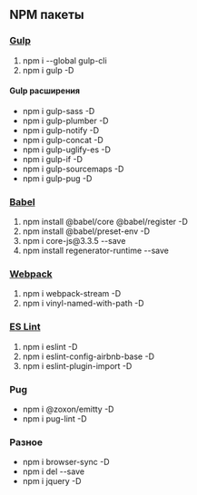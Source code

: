 <h2>NPM  пакеты</h2>

<h3><a href="https://gulpjs.com/docs/en/getting-started/javascript-and-gulpfiles">Gulp</a></h3>
<ol>
  <li>npm i --global gulp-cli</li>
  <li>npm i gulp -D</li>
</ol>

<h4>Gulp расширения</h4>
<ul>
  <li>npm i gulp-sass -D</li>
  <li>npm i gulp-plumber -D</li>
  <li>npm i gulp-notify -D</li>
  <li>npm i gulp-concat -D</li>
  <li>npm i gulp-uglify-es -D</li>
  <li>npm i gulp-if -D</li>
  <li>npm i gulp-sourcemaps -D</li>
  <li>npm i gulp-pug -D</li>
</ul>

<h3><a href="https://babeljs.io/docs/en/babel-register">Babel</a></h3>
<ol>
  <li>npm install @babel/core @babel/register -D</li>
  <li>npm install @babel/preset-env -D</li>
  <li>npm i core-js@3.3.5 --save</li>
  <li>npm install regenerator-runtime --save</li>
</ol>

<h3><a href="https://webpack.js.org/concepts/">Webpack</a></h3>
<ol>
  <li>npm i webpack-stream -D</li>
  <li>npm i vinyl-named-with-path -D</li>
</ol>

<h3><a href="https://eslint.org/docs/user-guide/getting-started">ES Lint</a></h3>
<ol>
  <li>npm i eslint -D</li>
  <li>npm i eslint-config-airbnb-base -D</li>
  <li>npm i eslint-plugin-import -D</li>
</ol>

<h3>Pug</h3>
<ul>
  <li>npm i @zoxon/emitty -D</li>
  <li>npm i pug-lint -D</li>
</ul>

<h3>Разное</h3>
<ul>
  <li>npm i browser-sync -D</li>
  <li>npm i del --save</li>
  <li>npm i jquery -D</li>
</ul>


